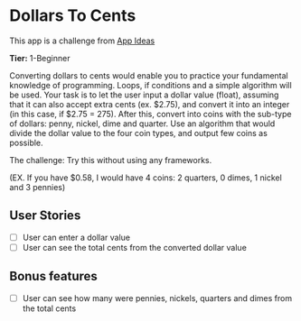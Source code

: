 # Dollars To Cents

This app is a challenge from [App Ideas](https://github.com/florinpop17/app-ideas)

**Tier:** 1-Beginner

Converting dollars to cents would enable you to practice your fundamental knowledge of programming. Loops, if conditions and a simple algorithm will be used.
Your task is to let the user input a dollar value (float), assuming that it can also accept extra cents (ex. $2.75), and convert it into an integer (in this case, if $2.75 = 275). After this, convert into coins with the sub-type of dollars: penny, nickel, dime and quarter. Use an algorithm that would divide the dollar value to the four coin types, and output few coins as possible.

The challenge: Try this without using any frameworks.

(EX. If you have $0.58, I would have 4 coins: 2 quarters, 0 dimes, 1 nickel and 3 pennies)

## User Stories

-   [ ] User can enter a dollar value
-   [ ] User can see the total cents from the converted dollar value

## Bonus features

-   [ ] User can see how many were pennies, nickels, quarters and dimes from the total cents